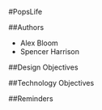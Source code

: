 #PopsLife

##Authors
- Alex Bloom
- Spencer Harrison

##Design Objectives

##Technology Objectives

##Reminders
